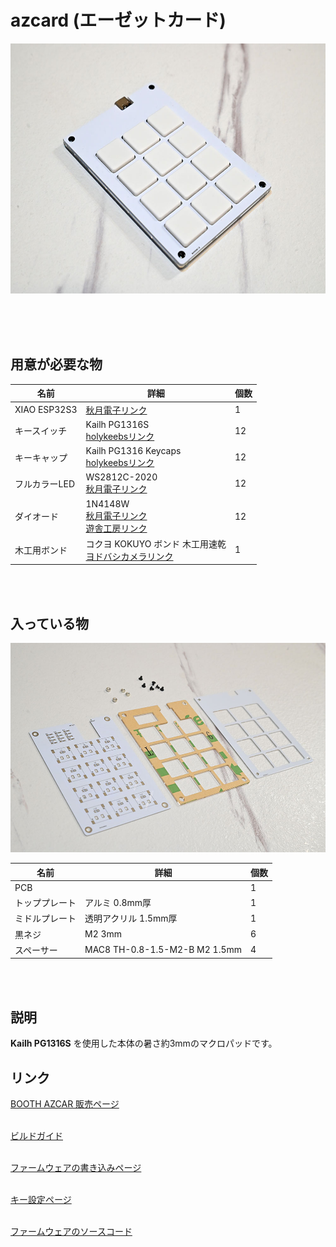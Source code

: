 # azcard (エーゼットカード)

<img src="/docs/img/make_32.jpg" height="400">

<br><br><br>

## 用意が必要な物

| 名前 | 詳細 | 個数 |
| --- | --- | --- |
| XIAO ESP32S3 | <a href="https://akizukidenshi.com/catalog/g/gM-18078/" target="_blank">秋月電子リンク</a> | 1 |
| キースイッチ | Kailh PG1316S<br><a href="https://holykeebs.com/products/kailh-pg1316s-butterfly-switch-10-pack">holykeebsリンク</a> | 12 |
| キーキャップ | Kailh PG1316 Keycaps<br><a href="https://holykeebs.com/products/kailh-pg1316s-keycaps">holykeebsリンク</a> | 12 |
| フルカラーLED | WS2812C-2020<br><a href="https://akizukidenshi.com/catalog/g/g115068/" target="_blank">秋月電子リンク</a> | 12 |
| ダイオード | 1N4148W<br><a href="https://akizukidenshi.com/catalog/g/g107084/" target="_blank">秋月電子リンク</a><br><a href="https://shop.yushakobo.jp/products/a0800di-02-100" target="_blank">遊舎工房リンク</a><br> | 12 |
| 木工用ボンド | コクヨ KOKUYO ボンド 木工用速乾<br><a href="https://www.yodobashi.com/product/100000001001555306/" target="_blank">ヨドバシカメラリンク</a> | 1 |

<br><br>

## 入っている物
![in_parts](/docs/img/make_31.jpg)

| 名前 | 詳細 | 個数 |
| --- | --- | --- |
| PCB | 　 | 1 |
| トッププレート | アルミ 0.8mm厚 | 1 |
| ミドルプレート | 透明アクリル 1.5mm厚 | 1 |
| 黒ネジ | M2 3mm | 6 |
| スペーサー | MAC8 TH-0.8-1.5-M2-B M2 1.5mm | 4 |

<br><br>


## 説明

<b>Kailh PG1316S</b> を使用した本体の暑さ約3mmのマクロパッドです。

## リンク

<a href="https://palette-system.booth.pm/items/6718209">BOOTH AZCAR 販売ページ</a><br><br>

<a href="/docs/buildguide/README.md">ビルドガイド</a><br><br>

<a href="https://palette-system.github.io/az-core/azcard.html">ファームウェアの書き込みページ</a><br><br>

<a href="https://palette-system.github.io/aztool/">キー設定ページ</a><br><br>

<a href="https://github.com/palette-system/az-core/tree/main/firmware/az_keyboard">ファームウェアのソースコード</a><br><br>

